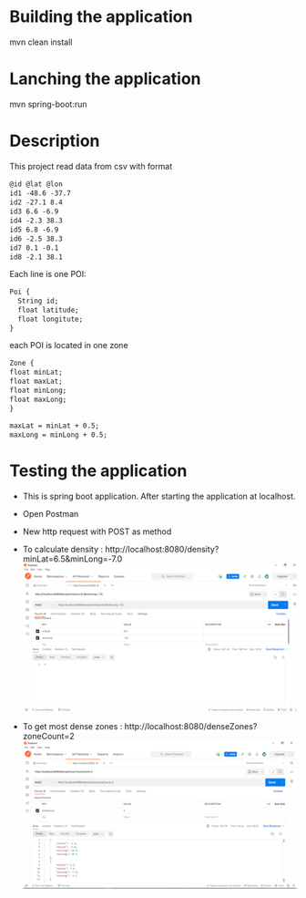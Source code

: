 # Building the application

mvn clean install

# Lanching the application

mvn spring-boot:run

# Description

This project read data from csv with format
```
@id @lat @lon
id1 -48.6 -37.7
id2 -27.1 8.4
id3 6.6 -6.9
id4 -2.3 38.3
id5 6.8 -6.9
id6 -2.5 38.3
id7 0.1 -0.1
id8 -2.1 38.1
```
Each line is one POI:
```
Poi {
  String id;
  float latitude;
  float longitute;
}
```
each POI is located in one zone
```
Zone {
float minLat;
float maxLat;
float minLong;
float maxLong;
}
```
```
maxLat = minLat + 0.5;
maxLong = minLong + 0.5;
```
# Testing the application
- This is spring boot application. After starting the application at localhost.

- Open Postman

- New http request with POST as method

- To calculate density : http://localhost:8080/density?minLat=6.5&minLong=-7.0
  ![service1.png](service1.png)

- To get most dense zones : http://localhost:8080/denseZones?zoneCount=2
  ![service2.png](service2.png)
